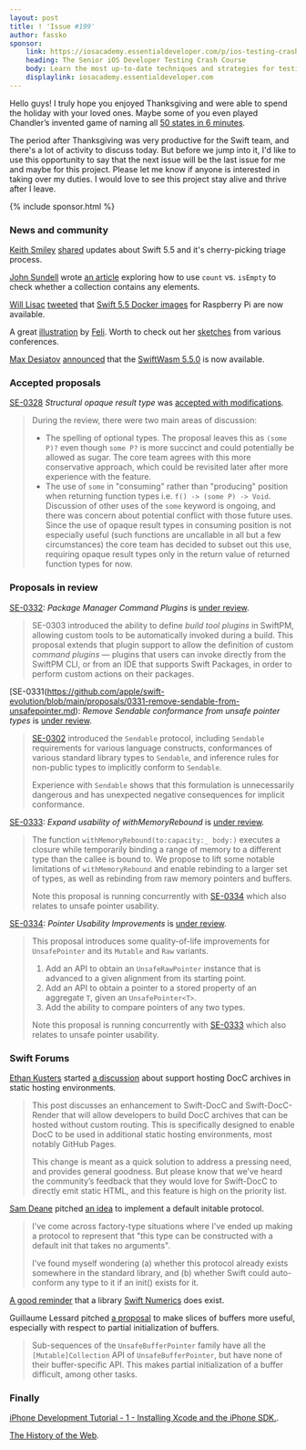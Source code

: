 ```yaml
---
layout: post
title: ! 'Issue #199'
author: fassko
sponsor:
    link: https://iosacademy.essentialdeveloper.com/p/ios-testing-crash-course-swba028/
    heading: The Senior iOS Developer Testing Crash Course
    body: Learn the most up-to-date techniques and strategies for testing new and legacy Swift code in this free practical course for iOS devs who want to become complete Senior iOS Developers.
    displaylink: iosacademy.essentialdeveloper.com
---
```


Hello guys! I truly hope you enjoyed Thanksgiving and were able to spend the holiday with your loved ones. Maybe some of you even played Chandler’s invented game of naming all [50 states in 6 minutes](https://www.youtube.com/watch?v=0YKyFV3551w).

The period after Thanksgiving was very productive for the Swift team, and there's a lot of activity to discuss today. But before we jump into it, I'd like to use this opportunity to say that the next issue will be the last issue for me and maybe for this project. Please let me know if anyone is interested in taking over my duties. I would love to see this project stay alive and thrive after I leave.

<!--excerpt-->

{% include sponsor.html %}

### News and community

[Keith Smiley](https://twitter.com/SmileyKeith) [shared](https://forums.swift.org/t/5-5-cherry-pick-triage-process/53574) updates about Swift 5.5 and it's cherry-picking triage process.

[John Sundell](https://twitter.com/johnsundell) wrote [an article](https://www.swiftbysundell.com/articles/count-vs-isEmpty/) exploring how to use `count` vs. `isEmpty` to check whether a collection contains any elements.

[Will Lisac](https://twitter.com/wlisac) [tweeted](https://twitter.com/wlisac/status/1460499369052884992) that [Swift 5.5 Docker images](https://github.com/wlisac/swift-on-balena) for Raspberry Pi are now available.

A great [illustration](https://fbernutz.github.io/images/summaries-ios-interview-topics/swift-evolution.jpg) by [Feli](https://twitter.com/felibe444). Worth to check out her [sketches](https://fbernutz.github.io/sketchnotes/) from various conferences.

[Max Desiatov](https://twitter.com/MaxDesiatov) [announced](https://forums.swift.org/t/swiftwasm-5-5-0-is-now-available/53760) that the [SwiftWasm 5.5.0](https://blog.swiftwasm.org/posts/5-5-released/) is now available.

### Accepted proposals

[SE-0328](https://github.com/apple/swift-evolution/blob/main/proposals/0328-structural-opaque-result-types.md) *Structural opaque result type* was [accepted with modifications](https://forums.swift.org/t/accepted-with-modifications-se-0328-structural-opaque-result-type/53789).

> During the review, there were two main areas of discussion:
>
> * The spelling of optional types. The proposal leaves this as `(some P)?` even though `some P?` is more succinct and could potentially be allowed as sugar. The core team agrees with this more conservative approach, which could be revisited later after more experience with the feature.
> * The use of `some` in "consuming" rather than "producing" position when returning function types i.e. `f() -> (some P) -> Void`. Discussion of other uses of the `some` keyword is ongoing, and there was concern about potential conflict with those future uses. Since the use of opaque result types in consuming position is not especially useful (such functions are uncallable in all but a few circumstances) the core team has decided to subset out this use, requiring opaque result types only in the return value of returned function types for now.

### Proposals in review

[SE-0332](https://github.com/apple/swift-evolution/blob/main/proposals/0332-swiftpm-command-plugins.md): *Package Manager Command Plugins* is [under review](https://forums.swift.org/t/se-0332-package-manager-command-plugins/53769).

> SE-0303 introduced the ability to define _build tool plugins_ in SwiftPM, allowing custom tools to be automatically invoked during a build. This proposal extends that plugin support to allow the definition of custom _command plugins_ — plugins that users can invoke directly from the SwiftPM CLI, or from an IDE that supports Swift Packages, in order to perform custom actions on their packages.

[SE-0331(https://github.com/apple/swift-evolution/blob/main/proposals/0331-remove-sendable-from-unsafepointer.md): *Remove Sendable conformance from unsafe pointer types* is [under review](https://forums.swift.org/t/se-0331-remove-sendable-conformance-from-unsafe-pointer-types/53768).

> [SE-0302](https://github.com/apple/swift-evolution/blob/main/proposals/0302-concurrent-value-and-concurrent-closures.md) introduced the `Sendable` protocol, including `Sendable` requirements for various language constructs, conformances of various standard library types to `Sendable`, and inference rules for non-public types to implicitly conform to `Sendable`.
> 
> Experience with `Sendable` shows that this formulation is unnecessarily dangerous and has unexpected negative consequences for implicit conformance.

[SE-0333](https://github.com/apple/swift-evolution/blob/main/proposals/0333-with-memory-rebound.md): *Expand usability of withMemoryRebound* is [under review](https://forums.swift.org/t/se-0333-expand-usability-of-withmemoryrebound/53799).

> The function `withMemoryRebound(to:capacity:_ body:)`
executes a closure while temporarily binding a range of memory to a different type than the callee is bound to.
We propose to lift some notable limitations of `withMemoryRebound` and enable rebinding to a larger set of types,
as well as rebinding from raw memory pointers and buffers.
> 
> Note this proposal is running concurrently with [SE-0334](https://forums.swift.org/t/se-0334-pointer-usability-improvements/) which also relates to unsafe pointer usability.

[SE-0334](https://github.com/apple/swift-evolution/blob/main/proposals/0334-pointer-usability-improvements.md): *Pointer Usability Improvements* is [under review](https://forums.swift.org/t/se-0334-pointer-usability-improvements/53800).

> This proposal introduces some quality-of-life improvements for `UnsafePointer` and its `Mutable` and `Raw` variants.
>
> 1.  Add an API to obtain an `UnsafeRawPointer` instance that is advanced to a given alignment from its starting point.
> 2.  Add an API to obtain a pointer to a stored property of an aggregate `T`, given an `UnsafePointer<T>`.
> 3.  Add the ability to compare pointers of any two types.
> 
> Note this proposal is running concurrently with [SE-0333](https://forums.swift.org/t/se-0333-expand-usability-of-withmemoryrebound/) which also relates to unsafe pointer usability.

### Swift Forums

[Ethan Kusters](https://forums.swift.org/u/ethankusters) started [a discussion](https://forums.swift.org/t/support-hosting-docc-archives-in-static-hosting-environments/53572) about support hosting DocC archives in static hosting environments.

> This post discusses an enhancement to Swift-DocC and Swift-DocC-Render that will allow developers to build DocC archives that can be hosted without custom routing. This is specifically designed to enable DocC to be used in additional static hosting environments, most notably GitHub Pages.
> 
> This change is meant as a quick solution to address a pressing need, and provides general goodness. But please know that we’ve heard the community’s feedback that they would love for Swift-DocC to directly emit static HTML, and this feature is high on the priority list.

[Sam Deane](https://twitter.com/samdeane) pitched [an idea](https://forums.swift.org/t/default-initable-protocol/53723) to implement a default initable protocol.

> I've come across factory-type situations where I've ended up making a protocol to represent that "this type can be constructed with a default init that takes no arguments".
>
> I've found myself wondering (a) whether this protocol already exists somewhere in the standard library, and (b) whether Swift could auto-conform any type to it if an init() exists for it.

[A good reminder](https://forums.swift.org/t/a-built-in-angle-type/53726) that a library [Swift Numerics](https://github.com/apple/swift-numerics) does exist.

Guillaume Lessard pitched [a proposal](https://forums.swift.org/t/pitch-buffer-partial-initialization-better-buffer-slices/53795) to make slices of buffers more useful, especially with respect to partial initialization of buffers.

> Sub-sequences of the `UnsafeBufferPointer` family have all the `[Mutable]Collection` API of `UnsafeBufferPointer`, but have none of their buffer-specific API. This makes partial initialization of a buffer difficult, among other tasks.

### Finally

[iPhone Development Tutorial - 1 - Installing Xcode and the iPhone SDK.](https://www.youtube.com/watch?v=abcMmyhKCno).

[The History of the Web](https://thehistoryoftheweb.com/timeline/).
